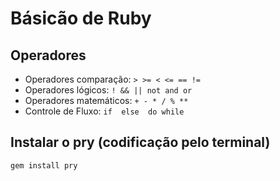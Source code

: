 # Básicão de Ruby

## Operadores
- Operadores comparação: `> >= < <= == !=`
- Operadores lógicos: `! && || not and or`
- Operadores matemáticos: `+ - * / % **`
- Controle de Fluxo: `if  else  do while`

## Instalar o pry (codificação pelo terminal)
`gem install pry`